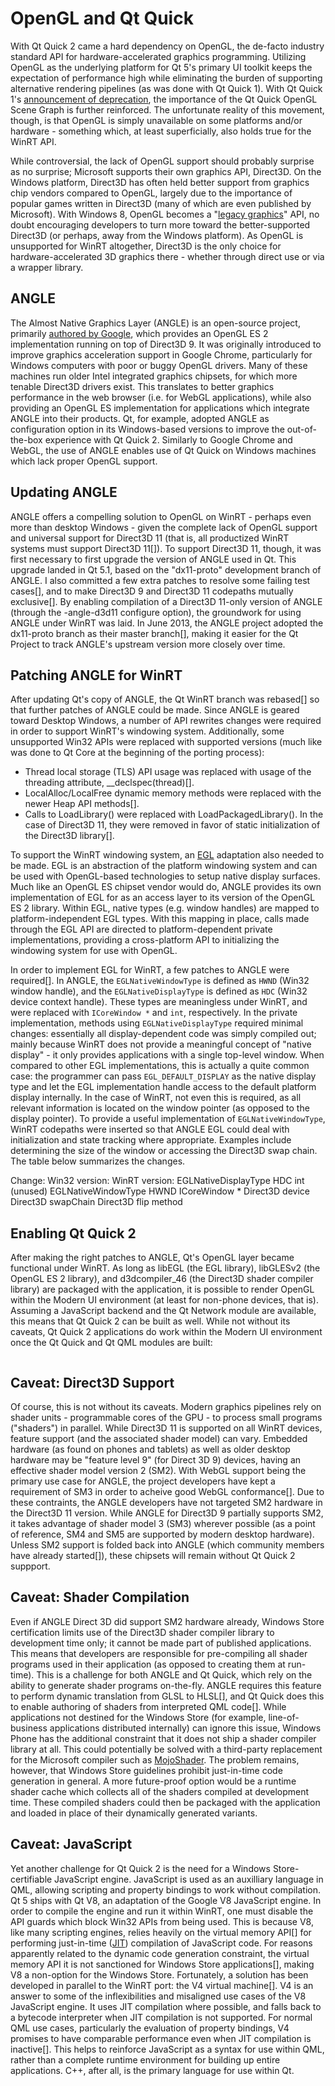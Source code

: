 # OpenGL and Qt Quick

With Qt Quick 2 came a hard dependency on OpenGL, the de-facto industry standard API for hardware-accelerated graphics programming. Utilizing OpenGL as the underlying platform for Qt 5's primary UI toolkit keeps the expectation of performance high while eliminating the burden of supporting alternative rendering pipelines (as was done with Qt Quick 1). With Qt Quick 1's [announcement of deprecation](/appendix/references.md#qt-quick-1-deprecated), the importance of the Qt Quick OpenGL Scene Graph is further reinforced. The unfortunate reality of this movement, though, is that OpenGL is simply unavailable on some platforms and/or hardware - something which, at least superficially, also holds true for the WinRT API.

While controversial, the lack of OpenGL support should probably surprise as no surprise; Microsoft supports their own graphics API, Direct3D. On the Windows platform, Direct3D has often held better support from graphics chip vendors compared to OpenGL, largely due to the importance of popular games written in Direct3D (many of which are even published by Microsoft). With Windows 8, OpenGL becomes a "[legacy graphics](/appendix/msdn.md#opengl)" API, no doubt encouraging developers to turn more toward the better-supported Direct3D (or perhaps, away from the Windows platform). As OpenGL is unsupported for WinRT altogether, Direct3D is the only choice for hardware-accelerated 3D graphics there - whether through direct use or via a wrapper library.

## ANGLE
The Almost Native Graphics Layer (ANGLE) is an open-source project, primarily [authored by Google](/appendix/references.md#angle-project), which provides an OpenGL ES 2 implementation running on top of Direct3D 9. It was originally introduced to improve graphics acceleration support in Google Chrome, particularly for Windows computers with poor or buggy OpenGL drivers. Many of these machines run older Intel integrated graphics chipsets, for which more tenable Direct3D drivers exist. This translates to better graphics performance in the web browser (i.e. for WebGL applications), while also providing an OpenGL ES implementation for applications which integrate ANGLE into their products. Qt, for example, adopted ANGLE as configuration option in its Windows-based versions to improve the out-of-the-box experience with Qt Quick 2. Similarly to Google Chrome and WebGL, the use of ANGLE enables use of Qt Quick on Windows machines which lack proper OpenGL support.

## Updating ANGLE
ANGLE offers a compelling solution to OpenGL on WinRT - perhaps even more than desktop Windows - given the complete lack of OpenGL support and universal support for Direct3D 11 (that is, all productized WinRT systems must support Direct3D 11[]). To support Direct3D 11, though, it was first necessary to first upgrade the version of ANGLE used in Qt. This upgrade landed in Qt 5.1, based on the "dx11-proto" development branch of ANGLE. I also committed a few extra patches to resolve some failing test cases[], and to make Direct3D 9 and Direct3D 11 codepaths mutually exclusive[]. By enabling compilation of a Direct3D 11-only version of ANGLE (through the -angle-d3d11 configure option), the groundwork for using ANGLE under WinRT was laid. In June 2013, the ANGLE project adopted the dx11-proto branch as their master branch[], making it easier for the Qt Project to track ANGLE's upstream version more closely over time.

## Patching ANGLE for WinRT
After updating Qt's copy of ANGLE, the Qt WinRT branch was rebased[] so that further patches of ANGLE could be made. Since ANGLE is geared toward Desktop Windows, a number of API rewrites changes were required in order to support WinRT's windowing system. Additionally, some unsupported Win32 APIs were replaced with supported versions (much like was done to Qt Core at the beginning of the porting process):
 - Thread local storage (TLS) API usage was replaced with usage of the threading attribute, __declspec(thread)[].
 - LocalAlloc/LocalFree dynamic memory methods were replaced with the newer Heap API methods[].
 - Calls to LoadLibrary() were replaced with LoadPackagedLibrary(). In the case of Direct3D 11, they were removed in favor of static initialization of the Direct3D library[].

To support the WinRT windowing system, an [EGL](/appendix/terms.md#egl) adaptation also needed to be made. EGL is an abstraction of the platform windowing system and can be used with OpenGL-based technologies to setup native display surfaces. Much like an OpenGL ES chipset vendor would do, ANGLE provides its own implementation of EGL for as an access layer to its version of the OpenGL ES 2 library. Within EGL, native types (e.g. window handles) are mapped to platform-independent EGL types. With this mapping in place, calls made through the EGL API are directed to platform-dependent private implementations, providing a cross-platform API to initializing the windowing system for use with OpenGL.

In order to implement EGL for WinRT, a few patches to ANGLE were required[]. In ANGLE, the `EGLNativeWindowType` is defined as `HWND` (Win32 window handle), and the `EGLNativeDisplayType` is defined as `HDC` (Win32 device context handle). These types are meaningless under WinRT, and were replaced with `ICoreWindow *` and `int`, respectively. In the private implementation, methods using `EGLNativeDisplayType` required minimal changes: essentially all display-dependent code was simply compiled out; mainly because WinRT does not provide a meaningful concept of "native display" - it only provides applications with a single top-level window. When compared to other EGL implementations, this is actually a quite common case: the programmer can pass `EGL_DEFAULT_DISPLAY` as the native display type and let the EGL implementation handle access to the default platform display internally. In the case of WinRT, not even this is required, as all relevant information is located on the window pointer (as opposed to the display pointer). To provide a useful implementation of `EGLNativeWindowType`, WinRT codepaths were inserted so that ANGLE EGL could deal with initialization and state tracking where appropriate. Examples include determining the size of the window or accessing the Direct3D swap chain. The table below summarizes the changes.

Change: Win32 version: WinRT version:
EGLNativeDisplayType HDC int (unused)
EGLNativeWindowType HWND ICoreWindow *
Direct3D device
Direct3D swapChain
Direct3D flip method


## Enabling Qt Quick 2
After making the right patches to ANGLE, Qt's OpenGL layer became functional under WinRT. As long as libEGL (the EGL library), libGLESv2 (the OpenGL ES 2 library), and d3dcompiler_46 (the Direct3D shader compiler library) are packaged with the application, it is possible to render OpenGL within the Modern UI environment (at least for non-phone devices, that is). Assuming a JavaScript backend and the Qt Network module are available, this means that Qt Quick 2 can be built as well. While not without its caveats, Qt Quick 2 applications do work within the Modern UI environment once the Qt Quick and Qt QML modules are built:

<image of qt app running here>

## Caveat: Direct3D Support
Of course, this is not without its caveats. Modern graphics pipelines rely on shader units - programmable cores of the GPU - to process small programs ("shaders") in parallel. While Direct3D 11 is supported on all WinRT devices, feature support (and the associated shader model) can vary. Embedded hardware (as found on phones and tablets) as well as older desktop hardware may be "feature level 9" (for Direct 3D 9) devices, having an effective shader model version 2 (SM2). With WebGL support being the primary use case for ANGLE, the project developers have kept a requirement of SM3 in order to acheive good WebGL conformance[]. Due to these contraints, the ANGLE developers have not targeted SM2 hardware in the Direct3D 11 version. While ANGLE for Direct3D 9 partially supports SM2, it takes advantage of shader model 3 (SM3) wherever possible (as a point of reference, SM4 and SM5 are supported by modern desktop hardware). Unless SM2 support is folded back into ANGLE (which community members have already started[]), these chipsets will remain without Qt Quick 2 suppport.

## Caveat: Shader Compilation
Even if ANGLE Direct 3D did support SM2 hardware already, Windows Store certification limits use of the Direct3D shader compiler library to development time only; it cannot be made part of published applications. This means that developers are responsible for pre-compiling all shader programs used in their application (as opposed to creating them at run-time). This is a challenge for both ANGLE and Qt Quick, which rely on the ability to generate shader programs on-the-fly. ANGLE requires this feature to perform dynamic translation from GLSL to HLSL[], and Qt Quick does this to enable authoring of shaders from interpreted QML code[]. While applications not destined for the Windows Store (for example, line-of-business applications distributed internally) can ignore this issue, Windows Phone has the additional constraint that it does not ship a shader compiler library at all. This could potentially be solved with a third-party replacement for the Microsoft compiler such as [MojoShader](/appendix/references.md#mojo-shader). The problem remains, however, that Windows Store guidelines prohibit just-in-time code generation in general. A more future-proof option would be a runtime shader cache which collects all of the shaders compiled at development time. These compiled shaders could then be packaged with the application and loaded in place of their dynamically generated variants.

## Caveat: JavaScript
Yet another challenge for Qt Quick 2 is the need for a Windows Store-certifiable JavaScript engine. JavaScript is used as an auxilliary language in QML, allowing scripting and property bindings to work without compilation. Qt 5 ships with Qt V8, an adaptation of the Google V8 JavaScript engine. In order to compile the engine and run it within WinRT, one must disable the API guards which block Win32 APIs from being used. This is because V8, like many scripting engines, relies heavily on the virtual memory API[] for performing just-in-time ([JIT](/appendix/terms.md#jit)) compilation of JavaScript code. For reasons apparently related to the dynamic code generation constraint, the virtual memory API it is not sanctioned for Windows Store applications[], making V8 a non-option for the Windows Store. Fortunately, a solution has been developed in parallel to the WinRT port: the V4 virtual machine[]. V4 is an answer to some of the inflexibilities and misaligned use cases of the V8 JavaScript engine. It uses JIT compilation where possible, and falls back to a bytecode interpreter when JIT compilation is not supported. For normal QML use cases, particularly the evaluation of property bindings, V4 promises to have comparable performance even when JIT compilation is inactive[]. This helps to reinforce JavaScript as a syntax for use within QML, rather than a complete runtime environment for building up entire applications. C++, after all, is the primary language for use within Qt.

